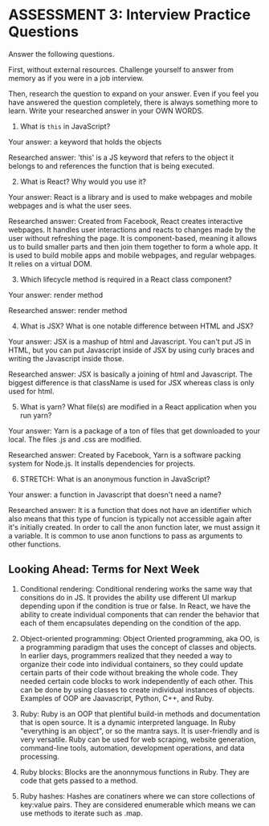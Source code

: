 # ASSESSMENT 3: Interview Practice Questions

Answer the following questions.

First, without external resources. Challenge yourself to answer from memory as if you were in a job interview.

Then, research the question to expand on your answer. Even if you feel you have answered the question completely, there is always something more to learn. Write your researched answer in your OWN WORDS.


1. What is `this` in JavaScript?

  Your answer: a keyword that holds the objects

  Researched answer: 'this' is a JS keyword that refers to the object it belongs to and references the function that is being executed.



2. What is React? Why would you use it?

  Your answer: React is a library and is used to make webpages and mobile webpages and is what the user sees.

  Researched answer: Created from Facebook, React creates interactive webpages. It handles user interactions and reacts to changes made by the user without refreshing the page. It is component-based, meaning it allows us to build smaller parts and then join them together to form a whole app. It is used to build mobile apps and mobile webpages, and regular webpages. It relies on a virtual DOM.



3. Which lifecycle method is required in a React class component?

  Your answer: render method

  Researched answer: render method



4. What is JSX? What is one notable difference between HTML and JSX?

  Your answer: JSX is a mashup of html and Javascript. You can't put JS in HTML, but you can put Javascript inside of JSX by using curly braces and writing the Javascript inside those.

  Researched answer: JSX is basically a joining of html and Javascript. The biggest difference is that className is used for JSX whereas class is only used for html.



5. What is yarn? What file(s) are modified in a React application when you run yarn?

  Your answer: Yarn is a package of a ton of files that get downloaded to your local. The files .js and .css are modified.

  Researched answer: Created by Facebook, Yarn is a software packing system for Node.js. It installs dependencies for projects.



6. STRETCH: What is an anonymous function in JavaScript?

  Your answer: a function in Javascript that doesn't need a name?

  Researched answer: It is a function that does not have an identifier which also means that this type of funcion is typically not accessible again after it's initially created. In order to call the anon function later, we must assign it a variable. It is common to use anon functions to pass as arguments to other functions.


## Looking Ahead: Terms for Next Week

1. Conditional rendering: Conditional rendering works the same way that consitions do in JS. It provides the ability use different UI markup depending upon if the condition is true or false. In React, we have the ability to create individual components that can render the behavior that each of them encapsulates depending on the condition of the app.

2. Object-oriented programming: Object Oriented programming, aka OO, is a programming paradigm that uses the concept of classes and objects. In earlier days, programmers realized that they needed a way to organize their code into individual containers, so they could update certain parts of their code without breaking the whole code. They needed certain code blocks to work independently of each other. This can be done by using classes to create individual instances of objects. Examples of OOP are Jaavascript, Python, C++, and Ruby.

3. Ruby: Ruby is an OOP that plentiful build-in methods and documentation that is open source. It is a dynamic interpreted language. In Ruby "everything is an object", or so the mantra says. It is user-friendly and is very versatile. Ruby can be used for web scraping, website generation, command-line tools, automation, development operations, and data processing.

4. Ruby blocks: Blocks are the anonnymous functions in Ruby.  They are code that gets passed to a method.

5. Ruby hashes: Hashes are conatiners where we can store collections of key:value pairs. They are considered enumerable which means we can use methods to iterate such as .map.
